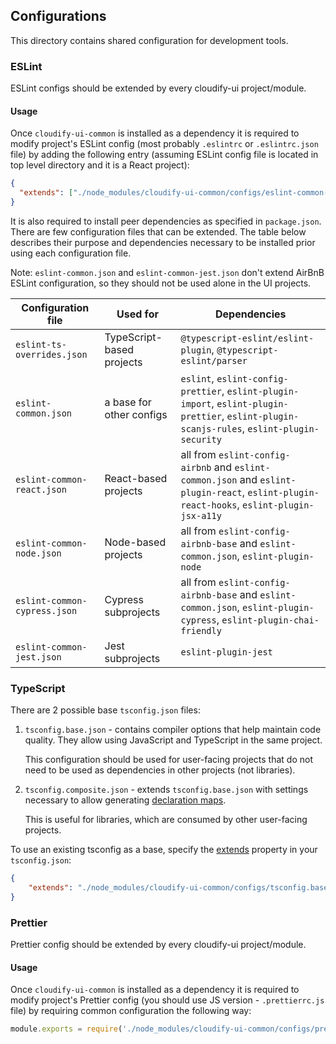 ## Configurations

This directory contains shared configuration for development tools.


### ESLint

ESLint configs should be extended by every cloudify-ui project/module.

#### Usage

Once `cloudify-ui-common` is installed as a dependency it is required to modify project's ESLint config (most probably `.eslintrc` or `.eslintrc.json` file) by adding the following entry (assuming ESLint config file is located in top level directory and it is a React project):
```json
{
  "extends": ["./node_modules/cloudify-ui-common/configs/eslint-common-react.json"]
}
```
It is also required to install peer dependencies as specified in `package.json`.
There are few configuration files that can be extended.
The table below describes their purpose and dependencies necessary to be installed prior using each configuration file.

Note: `eslint-common.json` and `eslint-common-jest.json` don't extend AirBnB ESLint configuration, so they should not be used alone in the UI projects.

| Configuration file           | Used for                  | Dependencies                                                                                                                              |
|---                           |---------------------------|-------------------------------------------------------------------------------------------------------------------------------------------|
| `eslint-ts-overrides.json`   | TypeScript-based projects | `@typescript-eslint/eslint-plugin`, `@typescript-eslint/parser`                                                                           |
| `eslint-common.json`         | a base for other configs  | `eslint`, `eslint-config-prettier`, `eslint-plugin-import`, `eslint-plugin-prettier`, `eslint-plugin-scanjs-rules`, `eslint-plugin-security` |
| `eslint-common-react.json`   | React-based projects      | all from `eslint-config-airbnb` and `eslint-common.json` and `eslint-plugin-react`, `eslint-plugin-react-hooks`, `eslint-plugin-jsx-a11y` |
| `eslint-common-node.json`    | Node-based projects       | all from `eslint-config-airbnb-base` and `eslint-common.json`, `eslint-plugin-node`                                                       |
| `eslint-common-cypress.json` | Cypress subprojects       | all from `eslint-config-airbnb-base` and `eslint-common.json`, `eslint-plugin-cypress`, `eslint-plugin-chai-friendly`                     |
| `eslint-common-jest.json`    | Jest subprojects          | `eslint-plugin-jest`                                                                                                                      |


### TypeScript

There are 2 possible base `tsconfig.json` files:

1. `tsconfig.base.json` - contains compiler options that help maintain code quality. They allow
   using JavaScript and TypeScript in the same project.

   This configuration should be used for user-facing projects that do not need to be used as
   dependencies in other projects (not libraries).

2. `tsconfig.composite.json` - extends `tsconfig.base.json` with settings necessary to allow
   generating [declaration maps](https://www.typescriptlang.org/tsconfig#declarationMap).

   This is useful for libraries, which are consumed by other user-facing projects.

To use an existing tsconfig as a base, specify the [extends](https://www.typescriptlang.org/tsconfig#extends) property in your `tsconfig.json`:

```json
{
    "extends": "./node_modules/cloudify-ui-common/configs/tsconfig.base.json"
}
```

### Prettier

Prettier config should be extended by every cloudify-ui project/module.

#### Usage

Once `cloudify-ui-common` is installed as a dependency it is required to modify project's Prettier config (you should use JS version - `.prettierrc.js` file) by requiring common configuration the following way:
```js
module.exports = require('./node_modules/cloudify-ui-common/configs/prettier-common.json');
```
